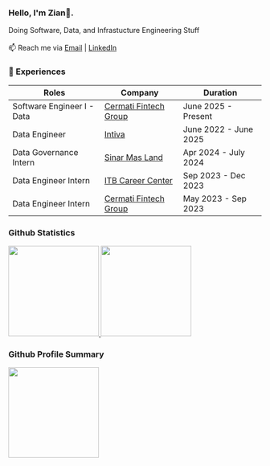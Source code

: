 ### Hello, I'm Zian👋. 
Doing Software, Data, and Infrastucture Engineering Stuff
<br><br>
📫 Reach me via <a href="mailto:tsabitghazian@gmail.com" target="_blank">Email</a> | <a href="https://www.linkedin.com/in/ghaziantsabitalkamil/" target="_blank">LinkedIn</a>

### 🏢 Experiences
| Roles | Company | Duration |
| --- | --- | --- |
| Software Engineer I - Data | [Cermati Fintech Group](https://cermati.group/) | June 2025 - Present |
| Data Engineer | [Intiva](https://intiva.id/) | June 2022 - June 2025 |
| Data Governance Intern | [Sinar Mas Land](https://www.sinarmasland.com/) | Apr 2024 - July 2024 |
| Data Engineer Intern | [ITB Career Center](https://career.itb.ac.id/) | Sep 2023 - Dec 2023 |
| Data Engineer Intern | [Cermati Fintech Group](https://cermati.group/) | May 2023 - Sep 2023 |

### Github Statistics

<p align="left">
  <a href="https://github.com/ZianTsabit">
    <img height="180em" src="https://github-readme-stats-eight-theta.vercel.app/api?username=ZianTsabit&show_icons=true&theme=algolia&include_all_commits=true&count_private=true"/>
    <img height="180em" src="https://github-readme-stats-eight-theta.vercel.app/api/top-langs/?username=ZianTsabit&layout=compact&langs_count=8&theme=algolia"/>
  </a>
</p>

### Github Profile Summary

<p align="left">
  <a href="https://github.com/ZianTsabit">
    <img height="180em" src="https://github-profile-summary-cards.vercel.app/api/cards/profile-details?username=ZianTsabit&theme=nord_bright"/>
  </a>
</p>
